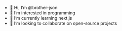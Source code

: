 - 👋 Hi, I’m @brother-json
- 👀 I’m interested in programming
- 🌱 I’m currently learning next.js
- 💞️ I’m looking to collaborate on open-source projects

<!---
brother-json/brother-json is a ✨ special ✨ repository because its `README.md` (this file) appears on your GitHub profile.
You can click the Preview link to take a look at your changes.
--->
